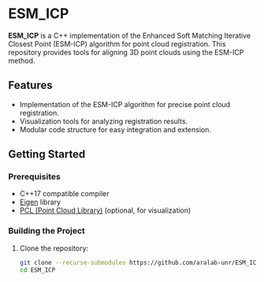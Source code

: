 # ESM_ICP

**ESM_ICP** is a C++ implementation of the Enhanced Soft Matching Iterative Closest Point (ESM-ICP) algorithm for point cloud registration. This repository provides tools for aligning 3D point clouds using the ESM-ICP method.

## Features

- Implementation of the ESM-ICP algorithm for precise point cloud registration.
- Visualization tools for analyzing registration results.
- Modular code structure for easy integration and extension.

## Getting Started

### Prerequisites

- C++17 compatible compiler
- [Eigen](https://eigen.tuxfamily.org/) library
- [PCL (Point Cloud Library)](https://pointclouds.org/) (optional, for visualization)

### Building the Project

1. Clone the repository:

   ```bash
   git clone --recurse-submodules https://github.com/aralab-unr/ESM_ICP.git
   cd ESM_ICP

